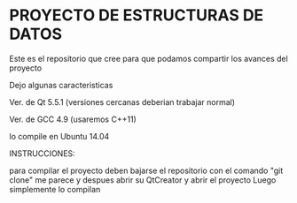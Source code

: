 # PROYECTO DE ESTRUCTURAS DE DATOS

Este es el repositorio que cree para que podamos compartir los avances del proyecto

Dejo algunas caracteristicas

Ver. de Qt 5.5.1 (versiones cercanas deberian trabajar normal)

Ver. de GCC 4.9 (usaremos C++11)

lo compile en Ubuntu 14.04

INSTRUCCIONES:

para compilar el proyecto deben bajarse el repositorio con el comando "git clone" me parece
y despues abrir su QtCreator y abrir el proyecto
Luego simplemente lo compilan
